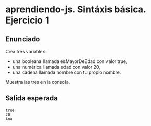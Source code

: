 # aprendiendo-js. Sintáxis básica. Ejercicio 1
## Enunciado
Crea tres variables:
- una booleana llamada esMayorDeEdad con valor true,
- una numérica llamada edad con valor 20,
- una cadena llamada nombre con tu propio nombre.

Muestra las tres en la consola.

## Salida esperada
```shell
true
20
Ana
```